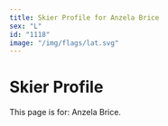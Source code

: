 ```yaml
---
title: Skier Profile for Anzela Brice
sex: "L"
id: "1118"
image: "/img/flags/lat.svg" 
---
```


# Skier Profile

This page is for: Anzela Brice.
    